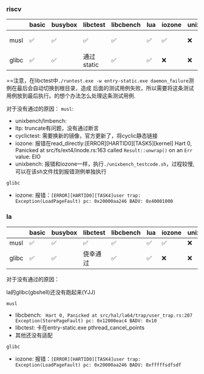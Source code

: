### riscv

|       | basic | busybox | libctest | libcbench | lua | iozone | unixbench | cyclictest | lmbench | iperf | netperf | ltp |
| ---   | ---   | ---     | ---      | ---       | --- | ---    | ---       | ---        | ---     | ---   | ---     | --- |
| musl  | ✅    | ✅     |  ✅      |   ✅     | ✅  |  ✅   | ❌        | ❌        | ✅(有些超时)  | ❌   | ❌      |❌  |
| glibc | ✅    | ✅     | 通过static|  ✅      | ✅  |  ❌    | ❌       |  ❌        | ❌     | ❌    | ❌     | ❌  |

==注意，在libctest中`./runtest.exe -w entry-static.exe daemon_failure`测例在最后会自动切换到根目录，造成
后面的测试用例失败，所以需要将这条测试用例放到最后执行。的想个办法怎么处理这条测试用例.

对于没有通过的原因：
`musl`:

- unixbench/lmbench: 
- ltp: truncate有问题，没有通过断言
- cyclictest: 需要换新的镜像，官方更新了，将cyclic静态链接
- iozone: 报错在read_directly:[ERROR][HARTID0][TASK5][kernel] Hart 0, Panicked at src/fs/ext4/inode.rs:163 called `Result::unwrap()` on an `Err` value: EIO
- unixbench: 报错和iozone一样，执行`./unixbench_testcode.sh`，过程较慢,可以在该sh文件找到报错测例单独执行

`glibc` 

- iozone: 报错：`[ERROR][HARTID0][TASK4]user trap: Exception(LoadPageFault) pc: 0x20000aa246 BADV: 0x40001000`



### la

|       | basic | busybox | libctest | libcbench | lua | iozone | unixbench | cyclictest | lmbench | iperf | netperf | ltp |
| ---   | ---   | ---     | ---      | ---       | --- | ---    | ---       | ---        | ---     | ---   | ---     | --- |
| musl  | ✅    | ✅     |    ✅    |     ✅    | ✅  | ✅    | ❌        | ❌        | ❌      | ❌   | ❌      |❌  |
| glibc | ✅    | ✅     | 侥幸通过 |     ✅   | ✅  |  ❌    | ❌       |  ❌        | ❌     | ❌    | ❌     | ❌  |

对于没有通过的原因：

la的glibc(gbshell)还没有跑起来(YJJ)

`musl`

- libcbench: ` Hart 0, Panicked at src/hal/la64/trap/user_trap.rs:207 Exception(StorePageFault) pc: 0x12000eac4 BADV: 0x10`
- libctest: 卡在entry-static.exe pthread_cancel_points
- 其他还没有适配

`glibc`
- iozone: 报错：`[ERROR][HARTID0][TASK4]user trap: Exception(LoadPageFault) pc: 0x20000aa246 BADV: 0xfffffsdfsdf`